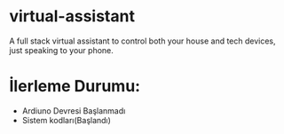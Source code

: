 # virtual-assistant
A full stack virtual assistant to control both your house and tech devices, just speaking to your phone.

# İlerleme Durumu:
- Ardiuno Devresi Başlanmadı
- Sistem kodları(Başlandı)
